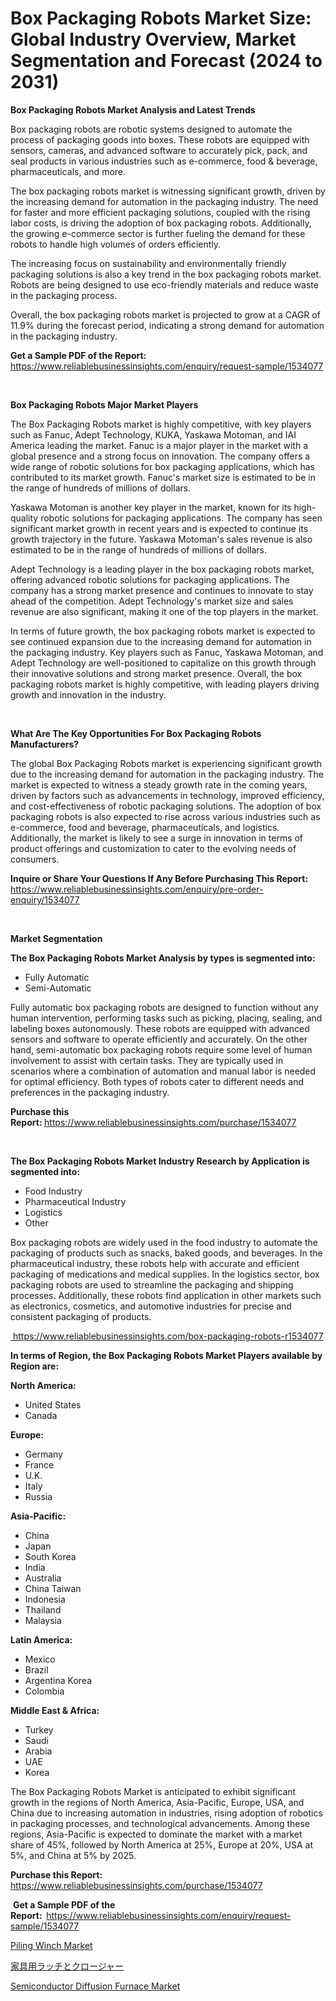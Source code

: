 <p><h1>Box Packaging Robots Market Size: Global Industry Overview, Market Segmentation and Forecast (2024 to 2031)</h1></p><p><strong>Box Packaging Robots Market Analysis and Latest Trends</strong></p>
<p><p>Box packaging robots are robotic systems designed to automate the process of packaging goods into boxes. These robots are equipped with sensors, cameras, and advanced software to accurately pick, pack, and seal products in various industries such as e-commerce, food & beverage, pharmaceuticals, and more.</p><p>The box packaging robots market is witnessing significant growth, driven by the increasing demand for automation in the packaging industry. The need for faster and more efficient packaging solutions, coupled with the rising labor costs, is driving the adoption of box packaging robots. Additionally, the growing e-commerce sector is further fueling the demand for these robots to handle high volumes of orders efficiently.</p><p>The increasing focus on sustainability and environmentally friendly packaging solutions is also a key trend in the box packaging robots market. Robots are being designed to use eco-friendly materials and reduce waste in the packaging process.</p><p>Overall, the box packaging robots market is projected to grow at a CAGR of 11.9% during the forecast period, indicating a strong demand for automation in the packaging industry.</p></p>
<p><strong>Get a Sample PDF of the Report:&nbsp;</strong> <a href="https://www.reliablebusinessinsights.com/enquiry/request-sample/1534077">https://www.reliablebusinessinsights.com/enquiry/request-sample/1534077</a></p>
<p>&nbsp;</p>
<p><strong>Box Packaging Robots Major Market Players</strong></p>
<p><p>The Box Packaging Robots market is highly competitive, with key players such as Fanuc, Adept Technology, KUKA, Yaskawa Motoman, and IAI America leading the market. Fanuc is a major player in the market with a global presence and a strong focus on innovation. The company offers a wide range of robotic solutions for box packaging applications, which has contributed to its market growth. Fanuc's market size is estimated to be in the range of hundreds of millions of dollars.</p><p>Yaskawa Motoman is another key player in the market, known for its high-quality robotic solutions for packaging applications. The company has seen significant market growth in recent years and is expected to continue its growth trajectory in the future. Yaskawa Motoman's sales revenue is also estimated to be in the range of hundreds of millions of dollars.</p><p>Adept Technology is a leading player in the box packaging robots market, offering advanced robotic solutions for packaging applications. The company has a strong market presence and continues to innovate to stay ahead of the competition. Adept Technology's market size and sales revenue are also significant, making it one of the top players in the market.</p><p>In terms of future growth, the box packaging robots market is expected to see continued expansion due to the increasing demand for automation in the packaging industry. Key players such as Fanuc, Yaskawa Motoman, and Adept Technology are well-positioned to capitalize on this growth through their innovative solutions and strong market presence. Overall, the box packaging robots market is highly competitive, with leading players driving growth and innovation in the industry.</p></p>
<p>&nbsp;</p>
<p><strong>What Are The Key Opportunities For Box Packaging Robots Manufacturers?</strong></p>
<p><p>The global Box Packaging Robots market is experiencing significant growth due to the increasing demand for automation in the packaging industry. The market is expected to witness a steady growth rate in the coming years, driven by factors such as advancements in technology, improved efficiency, and cost-effectiveness of robotic packaging solutions. The adoption of box packaging robots is also expected to rise across various industries such as e-commerce, food and beverage, pharmaceuticals, and logistics. Additionally, the market is likely to see a surge in innovation in terms of product offerings and customization to cater to the evolving needs of consumers.</p></p>
<p><strong>Inquire or Share Your Questions If Any Before Purchasing This Report:</strong> <a href="https://www.reliablebusinessinsights.com/enquiry/pre-order-enquiry/1534077">https://www.reliablebusinessinsights.com/enquiry/pre-order-enquiry/1534077</a></p>
<p>&nbsp;</p>
<p><strong>Market Segmentation</strong></p>
<p><strong>The Box Packaging Robots Market Analysis by types is segmented into:</strong></p>
<p><ul><li>Fully Automatic</li><li>Semi-Automatic</li></ul></p>
<p><p>Fully automatic box packaging robots are designed to function without any human intervention, performing tasks such as picking, placing, sealing, and labeling boxes autonomously. These robots are equipped with advanced sensors and software to operate efficiently and accurately. On the other hand, semi-automatic box packaging robots require some level of human involvement to assist with certain tasks. They are typically used in scenarios where a combination of automation and manual labor is needed for optimal efficiency. Both types of robots cater to different needs and preferences in the packaging industry.</p></p>
<p><strong>Purchase this Report:&nbsp;</strong><a href="https://www.reliablebusinessinsights.com/purchase/1534077">https://www.reliablebusinessinsights.com/purchase/1534077</a></p>
<p>&nbsp;</p>
<p><strong>The Box Packaging Robots Market Industry Research by Application is segmented into:</strong></p>
<p><ul><li>Food Industry</li><li>Pharmaceutical Industry</li><li>Logistics</li><li>Other</li></ul></p>
<p><p>Box packaging robots are widely used in the food industry to automate the packaging of products such as snacks, baked goods, and beverages. In the pharmaceutical industry, these robots help with accurate and efficient packaging of medications and medical supplies. In the logistics sector, box packaging robots are used to streamline the packaging and shipping processes. Additionally, these robots find application in other markets such as electronics, cosmetics, and automotive industries for precise and consistent packaging of products.</p></p>
<p><a href="https://www.reliablebusinessinsights.com/box-packaging-robots-r1534077">&nbsp;https://www.reliablebusinessinsights.com/box-packaging-robots-r1534077</a></p>
<p><strong>In terms of Region, the Box Packaging Robots Market Players available by Region are:</strong></p>
<p>
    <p> <strong> North America: </strong>
        <ul>
            <li>United States</li>
            <li>Canada</li>
        </ul>
        </p> 
    <p> <strong> Europe: </strong>
        <ul>
            <li>Germany</li>
            <li>France</li>
            <li>U.K.</li>
            <li>Italy</li>
            <li>Russia</li>
        </ul>
        </p> 
    <p> <strong> Asia-Pacific: </strong>
        <ul>
            <li>China</li>
            <li>Japan</li>
            <li>South Korea</li>
            <li>India</li>
            <li>Australia</li>
            <li>China Taiwan</li>
            <li>Indonesia</li>
            <li>Thailand</li>
            <li>Malaysia</li>
        </ul>
        </p> 
    <p> <strong> Latin America: </strong>
        <ul>
            <li>Mexico</li>
            <li>Brazil</li>
            <li>Argentina Korea</li>
            <li>Colombia</li>
        </ul>
        </p> 
    <p> <strong> Middle East & Africa: </strong>
        <ul>
            <li>Turkey</li>
            <li>Saudi</li>
            <li>Arabia</li>
            <li>UAE</li>
            <li>Korea</li>
        </ul>
    </p>
    </p>
<p><p>The Box Packaging Robots Market is anticipated to exhibit significant growth in the regions of North America, Asia-Pacific, Europe, USA, and China due to increasing automation in industries, rising adoption of robotics in packaging processes, and technological advancements. Among these regions, Asia-Pacific is expected to dominate the market with a market share of 45%, followed by North America at 25%, Europe at 20%, USA at 5%, and China at 5% by 2025.</p></p>
<p><strong>Purchase this Report: </strong><a href="https://www.reliablebusinessinsights.com/purchase/1534077">https://www.reliablebusinessinsights.com/purchase/1534077</a></p>
<p>&nbsp;<strong>Get a Sample PDF of the Report:&nbsp;&nbsp;</strong><a href="https://www.reliablebusinessinsights.com/enquiry/request-sample/1534077">https://www.reliablebusinessinsights.com/enquiry/request-sample/1534077</a></p>
<p><strong></strong></p>
<p><p><a href="https://github.com/sonuprakash1/Market-Research-Report-List-3/blob/main/piling-winch-market.md">Piling Winch Market</a></p><p><a href="https://github.com/DeonBoer2023/Market-Research-Report-List-1/blob/main/4207073162389.md">家具用ラッチとクロージャー</a></p><p><a href="https://github.com/jhcraigie/Market-Research-Report-List-4/blob/main/semiconductor-diffusion-furnace-market.md">Semiconductor Diffusion Furnace Market</a></p></p>